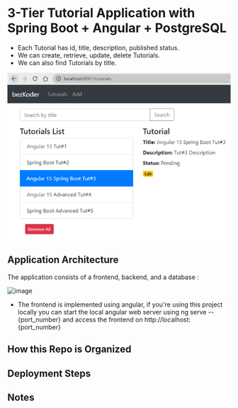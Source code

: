 # 3-Tier Tutorial Application with Spring Boot + Angular + PostgreSQL

- Each Tutorial has id, title, description, published status.
- We can create, retrieve, update, delete Tutorials.
- We can also find Tutorials by title.

![spring-boot-angular-15-postgresql-example-crud.png](spring-boot-angular-15-postgresql-example-crud.png)

## Application Architecture

The application consists of a frontend, backend, and a database :

![image](https://github.com/Amr-tmorot/Tutorial-app/assets/88274242/e373387e-e17e-47cd-ac7e-8f02537b5b28)

- The frontend is implemented using angular, if you're using this project locally you can start the local angular web server using ng serve -- {port_number} and access the frontend on http://localhost:{port_number}

## How this Repo is Organized


## Deployment Steps

      
## Notes



